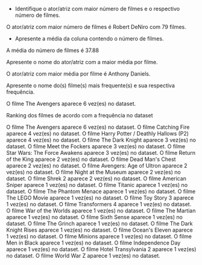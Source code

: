 - Identifique o ator/atriz com maior número de filmes e o respectivo número de filmes.

O ator/atriz com maior número de filmes é Robert DeNiro com 79 filmes.

- Apresente a média da coluna contendo o número de filmes.


A média do número de filmes é 37.88


Apresente o nome do ator/atriz com a maior média por filme.

O ator/atriz com maior média por filme é Anthony Daniels.

Apresente o nome do(s) filme(s) mais frequente(s) e sua respectiva frequência.

O filme The Avengers aparece 6 vez(es) no dataset.


Ranking dos filmes de acordo com a frequência no dataset

O filme The Avengers aparece 6 vez(es) no dataset.
O filme Catching Fire aparece 4 vez(es) no dataset.
O filme Harry Potter / Deathly Hallows (P2) aparece 4 vez(es) no dataset.
O filme The Dark Knight aparece 3 vez(es) no dataset.
O filme Meet the Fockers aparece 3 vez(es) no dataset.
O filme Star Wars: The Force Awakens aparece 3 vez(es) no dataset.
O filme Return of the King aparece 2 vez(es) no dataset.
O filme Dead Man's Chest aparece 2 vez(es) no dataset.
O filme Avengers: Age of Ultron aparece 2 vez(es) no dataset.
O filme Night at the Museum aparece 2 vez(es) no dataset.
O filme Shrek 2 aparece 2 vez(es) no dataset.
O filme American Sniper aparece 1 vez(es) no dataset.
O filme Titanic aparece 1 vez(es) no dataset.
O filme The Phantom Menace aparece 1 vez(es) no dataset.
O filme The LEGO Movie aparece 1 vez(es) no dataset.
O filme Toy Story 3 aparece 1 vez(es) no dataset.
O filme Transformers 4 aparece 1 vez(es) no dataset.
O filme War of the Worlds aparece 1 vez(es) no dataset.
O filme The Martian aparece 1 vez(es) no dataset.
O filme Sixth Sense aparece 1 vez(es) no dataset.
O filme The Grinch aparece 1 vez(es) no dataset.
O filme The Dark Knight Rises aparece 1 vez(es) no dataset.
O filme Ocean's Eleven aparece 1 vez(es) no dataset.
O filme Minions aparece 1 vez(es) no dataset.
O filme Men in Black aparece 1 vez(es) no dataset.
O filme Independence Day aparece 1 vez(es) no dataset.
O filme Hotel Transylvania 2 aparece 1 vez(es) no dataset.
O filme World War Z aparece 1 vez(es) no dataset.